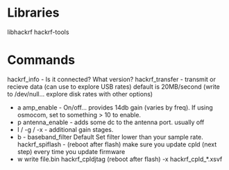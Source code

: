 <!-- TITLE: Hackrf -->
<!-- SUBTITLE: A quick summary of Hackrf -->

# Libraries
libhackrf
hackrf-tools

# Commands
hackrf_info - Is it connected?  What version?
hackrf_transfer - transmit or recieve data  (can use to explore USB rates)  default is 20MB/second  (write to /dev/null... explore disk rates with other options)
 - a amp_enable - On/off... provides 14db gain (varies by freq).  If using osmocom, set to something > 10 to enable.
 - p antenna_enable - adds some dc to the antenna port.  usually off
 - l / -g / -x  - additional gain stages.
 - b - baseband_filter  Default Set filter lower than your sample rate.
 hackrf_spiflash - (reboot after flash)  make sure you update cpld (next step) every time you update firmware
  - w write file.bin
 hackrf_cpldjtag  (reboot after flash)
  -x hackrf_cpld_*.xsvf
	